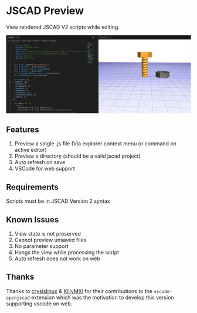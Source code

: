 # JSCAD Preview

View rendered JSCAD V2 scripts while editing.

![Example](example.png)

## Features

1. Preview a single .js file (Via explorer context menu or command on active editor)
2. Preview a directory (should be a valid jscad project)
3. Auto refresh on save
4. VSCode for web support

## Requirements

Scripts must be in JSCAD Version 2 syntax

## Known Issues

1. View state is not preserved
2. Cannot preview unsaved files
3. No parameter support
4. Hangs the view while processing the script
5. Auto refresh does not work on web

## Thanks

Thanks to [crysislinux](https://github.com/crysislinux) & [KillyMXI](https://github.com/KillyMXI) for their contributions to the `vscode-openjscad` extension which was the motivation to develop this version supporting vscode on web.
